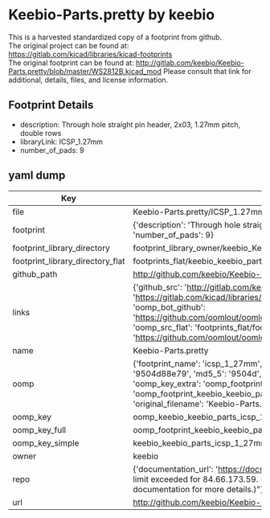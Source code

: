 # Keebio-Parts.pretty by keebio  
This is a harvested standardized copy of a footprint from github.  
The original project can be found at:  
https://gitlab.com/kicad/libraries/kicad-footprints  
The original footprint can be found at:
http://gitlab.com/keebio/Keebio-Parts.pretty/blob/master/WS2812B.kicad_mod
Please consult that link for additional, details, files, and license information.  
## Footprint Details
* description: Through hole straight pin header, 2x03, 1.27mm pitch, double rows  
* libraryLink: ICSP_1.27mm  
* number_of_pads: 9  
## yaml dump  
| Key | Value |  
| --- | --- |  
| file | Keebio-Parts.pretty/ICSP_1.27mm.kicad_mod |  
| footprint | {'description': 'Through hole straight pin header, 2x03, 1.27mm pitch, double rows', 'libraryLink': 'ICSP_1.27mm', 'number_of_pads': 9} |  
| footprint_library_directory | footprint_library_owner/keebio_Keebio-Parts.pretty |  
| footprint_library_directory_flat | footprints_flat/keebio_keebio_parts_icsp_1_27mm/working |  
| github_path | http://github.com/keebio/Keebio-Parts.pretty/blob/master/ICSP_1.27mm.kicad_mod |  
| links | {'github_src': 'http://gitlab.com/keebio/Keebio-Parts.pretty/blob/master/WS2812B.kicad_mod', 'github_src_repo': 'https://gitlab.com/kicad/libraries/kicad-footprints', 'oomp_bot': 'footprints/keebio_keebio_parts_icsp_1_27mm/working', 'oomp_bot_github': 'https://github.com/oomlout/oomlout_oomp_footprint_bot/tree/main/footprints/keebio_keebio_parts_icsp_1_27mm/working', 'oomp_src_flat': 'footprints_flat/footprints_flat/keebio_keebio_parts_icsp_1_27mm/working', 'oomp_src_flat_github': 'https://github.com/oomlout/oomlout_oomp_footprint_src/tree/main/footprints_flat/keebio_keebio_parts_icsp_1_27mm/working'} |  
| name | Keebio-Parts.pretty |  
| oomp | {'footprint_name': 'icsp_1_27mm', 'library_name': 'keebio_parts', 'md5': '9504d88e79fa42e347d03799399014b8', 'md5_10': '9504d88e79', 'md5_5': '9504d', 'md5_6': '9504d8', 'oomp_key': 'oomp_keebio_keebio_parts_icsp_1_27mm', 'oomp_key_extra': 'oomp_footprint_keebio_keebio_parts_icsp_1_27mm', 'oomp_key_full': 'oomp_footprint_keebio_keebio_parts_icsp_1_27mm_9504d8', 'oomp_key_simple': 'keebio_keebio_parts_icsp_1_27mm', 'original_filename': 'Keebio-Parts.pretty/ICSP_1.27mm.kicad_mod', 'owner_name': 'keebio'} |  
| oomp_key | oomp_keebio_keebio_parts_icsp_1_27mm |  
| oomp_key_full | oomp_footprint_keebio_keebio_parts_icsp_1_27mm |  
| oomp_key_simple | keebio_keebio_parts_icsp_1_27mm |  
| owner | keebio |  
| repo | {'documentation_url': 'https://docs.github.com/rest/overview/resources-in-the-rest-api#rate-limiting', 'message': "API rate limit exceeded for 84.66.173.59. (But here's the good news: Authenticated requests get a higher rate limit. Check out the documentation for more details.)"} |  
| url | http://github.com/keebio/Keebio-Parts.pretty |  


